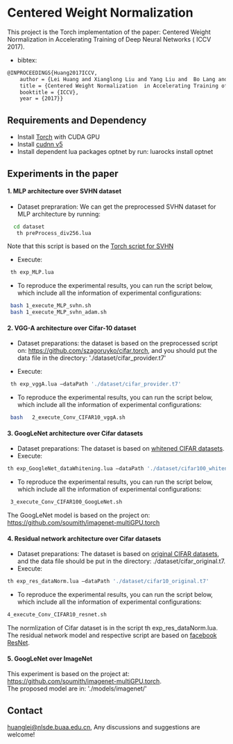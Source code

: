 Centered Weight Normalization
======================================

This project is the Torch implementation of the paper: Centered Weight Normalization  in Accelerating Training of Deep Neural Networks ( ICCV 2017).
* bibtex:
```Bash
@INPROCEEDINGS{Huang2017ICCV,
    author = {Lei Huang and Xianglong Liu and Yang Liu and  Bo Lang and Dacheng Tao},
    title = {Centered Weight Normalization  in Accelerating Training of Deep Neural Networks},
    booktitle = {ICCV},
    year = {2017}}
 ```
## Requirements and Dependency
* Install [Torch](http://torch.ch) with CUDA GPU
* Install [cudnn v5](http://torch.ch)
* Install dependent lua packages optnet by run:
luarocks install optnet


## Experiments in the paper

#### 1. MLP architecture over SVHN dataset

* Dataset prepraration:  We can get the preprocessed SVHN dataset for MLP architecture by running:
```Bash
  cd dataset
   th preProcess_div256.lua
 ```

Note that this script is based on the [Torch script for SVHN](https://github.com/torch/tutorials/blob/master/A_datasets/svhn.lua)

*	Execute: 
```Bash
 th exp_MLP.lua 
 ```

*	To reproduce the experimental results, you can run the script below, which include all the information of experimental configurations: 
```Bash
 bash 1_execute_MLP_svhn.sh  
 bash 1_execute_MLP_svhn_adam.sh  
 ```

#### 2. VGG-A architecture over Cifar-10 dataset
* Dataset preparations: the dataset is based on the preprocessed script on: https://github.com/szagoruyko/cifar.torch, and you should put the data file in the directory: './dataset/cifar_provider.t7'

* Execute:
```Bash
 th exp_vggA.lua –dataPath './dataset/cifar_provider.t7'
 ```
 *	To reproduce the experimental results, you can run the script below, which include all the information of experimental configurations: 
```Bash
 bash   2_execute_Conv_CIFAR10_vggA.sh
 ```
 
#### 3. GoogLeNet architecture over Cifar datasets

 *	Dataset preparations: The dataset is based on [whitened CIFAR datasets](https://yadi.sk/d/em4b0FMgrnqxy).  
 * Execute: 
```Bash
th exp_GoogleNet_dataWhitening.lua –dataPath './dataset/cifar100_whitened.t7'
 ```
  *	To reproduce the experimental results, you can run the script below, which include all the information of experimental configurations: 
```Bash
 3_execute_Conv_CIFAR100_GoogLeNet.sh 
 ```
 
 
  The GoogLeNet model is based on the project on: https://github.com/soumith/imagenet-multiGPU.torch

#### 4. Residual network architecture over Cifar datasets

 *	Dataset preparations: The dataset is based on [original CIFAR datasets](https://yadi.sk/d/eFmOduZyxaBrT), and the data file should be put in the directory: ./dataset/cifar_original.t7.  
 *	Execute: 
```Bash
th exp_res_dataNorm.lua –dataPath './dataset/cifar10_original.t7'
 ```
   *	To reproduce the experimental results, you can run the script below, which include all the information of experimental configurations: 
```Bash
4_execute_Conv_CIFAR10_resnet.sh
 ```
 
  The normlization of Cifar dataset is in the script th exp_res_dataNorm.lua. The residual network model and respective script are based on [facebook ResNet](https://github.com/facebook/fb.resnet.torch).

####  5. GoogLeNet over ImageNet
This experiment is based on the project at: https://github.com/soumith/imagenet-multiGPU.torch.
<br>
The proposed model are in: './models/imagenet/'

## Contact
huanglei@nlsde.buaa.edu.cn, Any discussions and suggestions are welcome!

